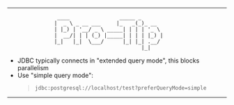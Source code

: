 













-------------------------------------------------------------------------------
                    ____                _____ _
                   |  _ \ _ __ ___     |_   _(_)_ __
                   | |_) | '__/ _ \ _____| | | | '_ \ 
                   |  __/| | | (_) |_____| | | | |_) |
                   |_|   |_|  \___/      |_| |_| .__/
                                               |_|

* JDBC typically connects in "extended query mode", this blocks parallelism
* Use "simple query mode":
  > `jdbc:postgresql://localhost/test?preferQueryMode=simple`

-------------------------------------------------------------------------------
